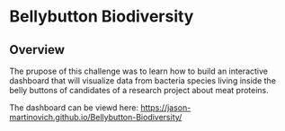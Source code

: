 # Bellybutton Biodiversity

## Overview 
The prupose of this challenge was to learn how to build an interactive dashboard that will visualize data from bacteria species living inside the belly buttons of candidates of a research project about meat proteins.

The dashboard can be viewd here: https://jason-martinovich.github.io/Bellybutton-Biodiversity/
